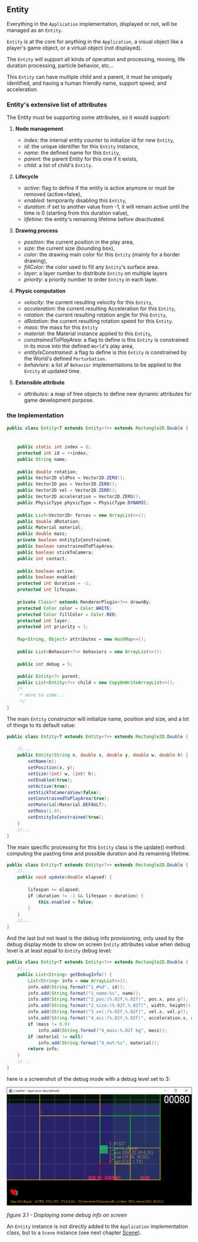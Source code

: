 ## Entity

Everything in the `Application` implementation, displayed or not, will be managed as an `Entity`.

`Entity` is at the core for anything in the `Application`, a visual object like a player's game object, or a virtual
object (not
displayed).

The `Entity` will support all kinds of operation and processing, moving, life duration processing, particle behavior,
etc...

This `Entity` can have multiple child and a parent, it must be uniquely identified, and having a human friendly name,
support speed, and acceleration.

### Entity's extensive list of attributes

The Entity must be supporting some attributes, so it would support:

1. **Node management**
    - _index_: the internal entity counter to initialize id for new `Entity`,
    - _id_: the unique identifier for this `Entity` instance,
    - _name_: the defined name for this `Entity`,
    - _parent_: the parent Entity for this one if it exists,
    - _child_: a list of child's `Entity`.

2. **Lifecycle**
    - _active_: flag to define if the entity is active anymore or must be removed (active=false),
    - _enabled_: temporarily disabling this `Entity`,
    - _duration_: if set to another value from -1, it will remain active until the time is 0 (starting from this
      duration
      value),
    - _lifetime_: the entity's remaining lifetime before deactivated.

3. **Drawing process**
    - _position_: the current position in the play area,
    - _size_: the current size (bounding box),
    - _color_: the drawing main color for this `Entity` (mainly for a border drawing),
    - _fillColor_: the color used to fill any `Entity`'s surface area.
    - _layer_: a layer number to distribute `Entity` on multiple layers
    - _priority_: a priority number to order `Entity` in each layer.

4. **Physic computation**
    - _velocity_: the current resulting velocity for this `Entity`,
    - _acceleration_: the current resulting Acceleration for this `Entity`,
    - _rotation_: the current resulting rotation angle for this `Entity`,
    - _dRotation_: the current resulting rotation speed for this `Entity`.
    - _mass_: the mass for this `Entity`
    - _material_: the Material instance applied to this `Entity`,
    - _constrainedToPlayArea_: a flag to define is this `Entity` is constrained in its move into the defined `World`'s
      play area,
    - _entityIsConstrained_: a flag to define is this `Entity` is constrained by the World's defined `Perturbation`.
    - _behaviors_: a list af `Behavior` implementations to be applied to the `Entity` at updated time.

5. **Extensible attribute**
    - _attributes_: a map of free objects to define new dynamic attributes for game development purpose.

### the Implementation

```java
public class Entity<T extends Entity<?>> extends Rectangle2D.Double {


    public static int index = 0;
    protected int id = ++index;
    public String name;

    public double rotation;
    public Vector2D oldPos = Vector2D.ZERO();
    public Vector2D pos = Vector2D.ZERO();
    public Vector2D vel = Vector2D.ZERO();
    public Vector2D acceleration = Vector2D.ZERO();
    public PhysicType physicType = PhysicType.DYNAMIC;

    public List<Vector2D> forces = new ArrayList<>();
    public double dRotation;
    public Material material;
    public double mass;
    private boolean entityIsConstrained;
    public boolean constrainedToPlayArea;
    public boolean stickToCamera;
    public int contact;

    public boolean active;
    public boolean enabled;
    protected int duration = -1;
    protected int lifespan;

    private Class<? extends RendererPlugin<?>> drawnBy;
    protected Color color = Color.WHITE;
    protected Color fillColor = Color.RED;
    protected int layer;
    protected int priority = 1;

    Map<String, Object> attributes = new HashMap<>();

    public List<Behavior<?>> behaviors = new ArrayList<>();

    public int debug = 5;

    public Entity<?> parent;
    public List<Entity<?>> child = new CopyOnWriteArrayList<>();
    /*
     * more to come...
     */
}
```

The main `Entity` constructor will initialize name, position and size, and a lot of things to its default value:

```java
public class Entity<T extends Entity<?>> extends Rectangle2D.Double {

    //...
    public Entity(String n, double x, double y, double w, double h) {
        setName(n);
        setPosition(x, y);
        setSize((int) w, (int) h);
        setEnabled(true);
        setActive(true);
        setStickToCameraView(false);
        setConstrainedToPlayArea(true);
        setMaterial(Material.DEFAULT);
        setMass(1.0);
        setEntityIsConstrained(true);
    }
    //...
}
```

The main specific processing for this `Entity` class is the update() method: computing the pasting time and
possible duration and its remaining lifetime.

```java
public class Entity<T extends Entity<?>> extends Rectangle2D.Double {
    //...
    public void update(double elapsed) {

        lifespan += elapsed;
        if (duration != -1 && lifespan > duration) {
            this.enabled = false;
        }
    }
    //...
}
```

And the last but not least is the debug info provisioning, only used by the debug display mode to show on
screen `Entity` attributes value when debug level is at least equal to `Entity` debug level:

```java
public class Entity<T extends Entity<?>> extends Rectangle2D.Double {
    //...
    public List<String> getDebugInfo() {
        List<String> info = new ArrayList<>();
        info.add(String.format("1_#%d", id));
        info.add(String.format("1_name:%s", name));
        info.add(String.format("2_pos:(%.02f,%.02f)", pos.x, pos.y));
        info.add(String.format("2_size:(%.02f,%.02f)", width, height));
        info.add(String.format("3_vel:(%.02f,%.02f)", vel.x, vel.y));
        info.add(String.format("4_acc:(%.02f,%.02f)", acceleration.x, acceleration.y));
        if (mass != 0.0)
            info.add(String.format("4_mass:%.02f kg", mass));
        if (material != null)
            info.add(String.format("4_mat:%s", material));
        return info;
    }
    //...
}
```

here is a screenshot of the debug mode with a debug level set to 3:

![Display Entity with debug display mode set to 3](./images/screenshot-005-adding-space-partitioning.png "Debug mode displaying some Entity's info")

_figure 3.1 - Displaying some debug info on screen_

An `Entity` instance is not directly added to the `Application` implementation class, but to a `Scene` instance (see
next chapter [Scene](chapter-04-scene.md)).
